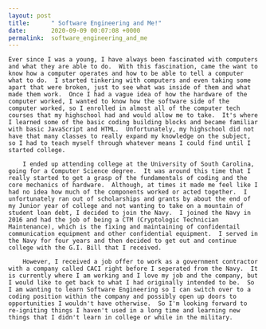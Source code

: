 ```yaml
---
layout: post
title:      " Software Engineering and Me!"
date:       2020-09-09 00:07:08 +0000
permalink:  software_engineering_and_me
---
```



    Ever since I was a young, I have always been fascinated with computers and what they are able to do.  With this fascination, came the want to know how a computer operates and how to be able to tell a computer what to do.  I started tinkering with computers and even taking some apart that were broken, just to see what was inside of them and what made them work.  Once I had a vague idea of how the hardware of the computer worked, I wanted to know how the software side of the computer worked, so I enrolled in almost all of the computer tech courses that my highschool had and would allow me to take.  It's where I learned some of the basic coding building blocks and became familiar with basic JavaScript and HTML.  Unfortunately, my highschool did not have that many classes to really expand my knowledge on the subject, so I had to teach myself through whatever means I could find until I started college.
		
		I ended up attending college at the University of South Carolina, going for a Computer Science degree.  It was around this time that I really started to get a grasp of the fundamentals of coding and the core mechanics of hardware.  Although, at times it made me feel like I had no idea how much of the components worked or acted together.  I unfortunately ran out of scholarships and grants by about the end of my Junior year of college and not wanting to take on a mountain of student loan debt, I decided to join the Navy.  I joined the Navy in 2016 and had the job of being a CTM (Cryptologic Technician Maintenance), which is the fixing and maintaining of confidentail communication equipment and other confidential equipment.  I served in the Navy for four years and then decided to get out and continue college with the G.I. Bill that I received.
		
		However, I received a job offer to work as a government contractor with a company called CACI right before I seperated from the Navy.  It is currently where I am working and I love my job and the company, but I would like to get back to what I had originally intended to be.  So I am wanting to learn Software Engineering so I can switch over to a coding position within the company and possibly open up doors to opportunities I wouldn't have otherwise.  So I'm looking forward to re-igniting things I haven't used in a long time and learning new things that I didn't learn in college or while in the military.
